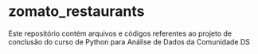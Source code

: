 # zomato_restaurants
Este repositório contém arquivos e códigos referentes ao projeto de conclusão do curso de Python para Análise de Dados da Comunidade DS
